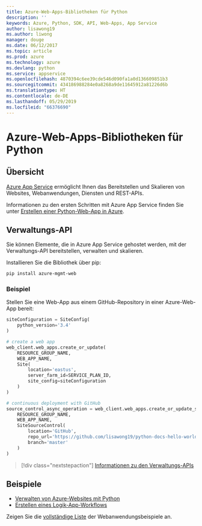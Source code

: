 ```yaml
---
title: Azure-Web-Apps-Bibliotheken für Python
description: ''
keywords: Azure, Python, SDK, API, Web-Apps, App Service
author: lisawong19
ms.author: liwong
manager: douge
ms.date: 06/12/2017
ms.topic: article
ms.prod: azure
ms.technology: azure
ms.devlang: python
ms.service: appservice
ms.openlocfilehash: 4870394c6ee39cde546d090fa1a0d136609851b3
ms.sourcegitcommit: 434186988284e0a8268a9de11645912a81226d6b
ms.translationtype: HT
ms.contentlocale: de-DE
ms.lasthandoff: 05/29/2019
ms.locfileid: "66376690"
---
```

# <a name="azure-web-apps-libraries-for-python"></a>Azure-Web-Apps-Bibliotheken für Python

## <a name="overview"></a>Übersicht

[Azure App Service](/azure/app-service) ermöglicht Ihnen das Bereitstellen und Skalieren von Websites, Webanwendungen, Diensten und REST-APIs.

Informationen zu den ersten Schritten mit Azure App Service finden Sie unter [Erstellen einer Python-Web-App in Azure](/azure/app-service-web/app-service-web-get-started-python).

## <a name="management-api"></a>Verwaltungs-API

Sie können Elemente, die in Azure App Service gehostet werden, mit der Verwaltungs-API bereitstellen, verwalten und skalieren.

Installieren Sie die Bibliothek über pip:

```bash
pip install azure-mgmt-web
```

### <a name="example"></a>Beispiel

Stellen Sie eine Web-App aus einem GitHub-Repository in einer Azure-Web-App bereit:

```python
siteConfiguration = SiteConfig(
    python_version='3.4'
)

# create a web app
web_client.web_apps.create_or_update(
    RESOURCE_GROUP_NAME,
    WEB_APP_NAME,
    Site(
        location='eastus',
        server_farm_id=SERVICE_PLAN_ID,
        site_config=siteConfiguration
    )
)

# continuous deployment with GitHub
source_control_async_operation = web_client.web_apps.create_or_update_source_control(
    RESOURCE_GROUP_NAME,
    WEB_APP_NAME,
    SiteSourceControl(
        location='GitHub',
        repo_url='https://github.com/lisawong19/python-docs-hello-world',
        branch='master'
    )
)
```

> [!div class="nextstepaction"]
> [Informationen zu den Verwaltungs-APIs](/python/api/overview/azure/webapps/management)

## <a name="samples"></a>Beispiele

* [Verwalten von Azure-Websites mit Python][1]
* [Erstellen eines Logik-App-Workflows][2]

Zeigen Sie die [vollständige Liste](https://azure.microsoft.com/resources/samples/?platform=python&term=web-app) der Webanwendungsbeispiele an.

[1]: https://azure.microsoft.com/resources/samples/app-service-web-python-manage
[2]: ../docs-ref-conceptual/python-sdk-azure-samples-logic-app-workflow.md

